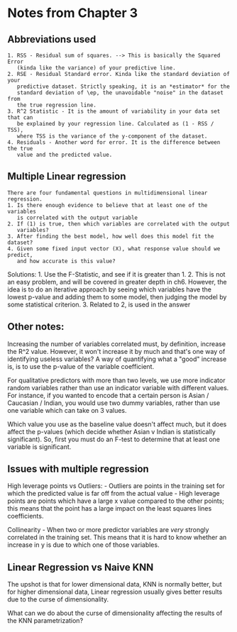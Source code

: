 # Notes from Chapter 3
## Abbreviations used
    1. RSS - Residual sum of squares. --> This is basically the Squared Error
       (kinda like the variance) of your predictive line. 
    2. RSE - Residual Standard error. Kinda like the standard deviation of your
       predictive dataset. Strictly speaking, it is an *estimator* for the
       standard deviation of \ep, the unavoidable "noise" in the dataset from
       the true regression line. 
    3. R^2 Statistic - It is the amount of variability in your data set that can
       be explained by your regression line. Calculated as (1 - RSS / TSS),
       where TSS is the variance of the y-component of the dataset. 
    4. Residuals - Another word for error. It is the difference between the true
       value and the predicted value. 

## Multiple Linear regression
    There are four fundamental questions in multidimensional linear regression. 
    1. Is there enough evidence to believe that at least one of the variables
       is correlated with the output variable
    2. If (1) is true, then which variables are correlated with the output
       variables?
    3. After finding the best model, how well does this model fit the dataset?
    4. Given some fixed input vector (X), what response value should we predict,
       and how accurate is this value?

Solutions:
    1. Use the F-Statistic, and see if it is greater than 1. 
    2. This is not an easy problem, and will be covered in greater depth in ch6.
       However, the idea is to do an iterative approach by seeing which
       variables have the lowest p-value and adding them to some model, then
       judging the model by some statistical criterion. 
    3. Related to 2, is used in the answer


## Other notes:
Increasing the number of variables correlated must, by definition, increase the
R^2 value. However, it won't increase it by much and that's one way of
identifying useless variables? A way of quantifying what a "good" increase is,
is to use the p-value of the variable coefficient. 

For qualitative predictors with more than two levels, we use more indicator
random variables rather than use an indicator variable with different values.
For instance, if you wanted to encode that a certain person is Asian / Caucasian
/ Indian, you would use two dummy variables, rather than use one variable which
can take on 3 values. 

Which value you use as the baseline value doesn't affect much, but it does
affect the p-values (which decide whether Asian v Indian is statistically
significant). So, first you must do an F-test to determine that at least one
variable is significant.

## Issues with multiple regression
High leverage points vs Outliers:
    - Outliers are points in the training set for which the predicted value is
      far off from the actual value
    - High leverage points are points which have a large x value compared to the
      other points; this means that the point has a large impact on the least
      squares lines coefficients.

Collinearity - When two or more predictor variables are *very* strongly
correlated in the training set. This means that it is hard to know whether an increase in y is due to which one of those variables. 

## Linear Regression vs Naive KNN

The upshot is that for lower dimensional data, KNN is normally better, but for
higher dimensional data, Linear regression usually gives better results due to
the curse of dimensionality. 

What can we do about the curse of dimensionality affecting the results of the
KNN parametrization? 


